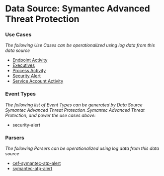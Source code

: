 Data Source: Symantec Advanced Threat Protection
================================================

### Use Cases

_The following Use Cases can be operationalized using log data from this data source_

* [Endpoint Activity](usecase_endpoint_activity.md)
* [Executives](usecase_executives.md)
* [Process Activity](usecase_process_activity.md)
* [Security Alert](usecase_security_alert.md)
* [Service Account Activity](usecase_service_account_activity.md)


### Event Types

_The following list of Event Types can be generated by Data Source Symantec Advanced Threat Protection_Symantec Advanced Threat Protection, and power the use cases above:_

- security-alert


### Parsers

_The following Parsers can be operationalized using log data from this data source_

* [cef-symantec-atp-alert](parserContent_cef-symantec-atp-alert.md)
* [symantec-atp-alert](parserContent_symantec-atp-alert.md)
